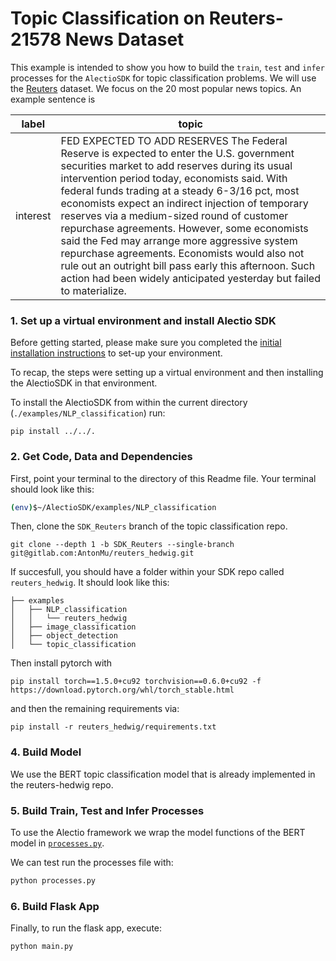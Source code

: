 # Topic Classification on Reuters-21578 News Dataset

This example is intended to show you how to build the `train`, `test` and `infer` processes for the `AlectioSDK` for topic
classification problems. We will use the [Reuters](https://martin-thoma.com/nlp-reuters/) dataset. We focus on the 20 most popular news topics. An example sentence is



| label | topic |
| ----- | ----- |
| interest   | FED EXPECTED TO ADD RESERVES The Federal Reserve is expected to enter the U.S. government securities market to add reserves during its usual intervention period today, economists said. With federal funds trading at a steady 6-3/16 pct, most economists expect an indirect injection of temporary reserves via a medium-sized round of customer repurchase agreements. However, some economists said the Fed may arrange more aggressive system repurchase agreements. Economists would also not rule out an outright bill pass early this afternoon. Such action had been widely anticipated yesterday but failed to materialize.




### 1. Set up a virtual environment and install Alectio SDK
Before getting started, please make sure you completed the [initial installation instructions](../../README.md) to set-up your environment. 

To recap, the steps were setting up a virtual environment and then installing the AlectioSDK in that environment. 

To install the AlectioSDK from within the current directory (`./examples/NLP_classification`) run:

```
pip install ../../.
```
### 2. Get Code, Data and Dependencies 

First, point your terminal to the directory of this Readme file. Your terminal should look like this:
```bash 
(env)$~/AlectioSDK/examples/NLP_classification
```
Then, clone the `SDK_Reuters` branch of the topic classification repo. 
```shell
git clone --depth 1 -b SDK_Reuters --single-branch git@gitlab.com:AntonMu/reuters_hedwig.git
```
If succesfull, you should have a folder within your SDK repo called `reuters_hedwig`. It should look like this:

```
├── examples
│   ├── NLP_classification
│   │   └── reuters_hedwig
│   ├── image_classification
│   ├── object_detection
│   └── topic_classification
```

Then install pytorch with

```
pip install torch==1.5.0+cu92 torchvision==0.6.0+cu92 -f https://download.pytorch.org/whl/torch_stable.html

```
and then the remaining requirements via:
```
pip install -r reuters_hedwig/requirements.txt
```

### 4. Build Model
We use the BERT topic classification model that is already implemented in the reuters-hedwig repo. 

### 5. Build Train, Test and Infer Processes
To use the Alectio framework we wrap the model functions of the BERT model in [`processes.py`](./processes.py).  

We can test run the processes file with:
```python
python processes.py
```

### 6. Build Flask App 
Finally, to run the flask app, execute:

```
python main.py
```